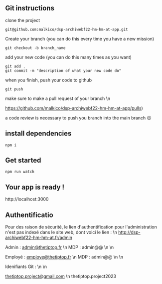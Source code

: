 ## Git instructions

clone the project
```
git@github.com:malkico/dsp-archiwebf22-hm-hm-at-app.git
```

Create your branch (you can do this every time you have a new mission)
```
git checkout -b branch_name
```

add your new code (you can do this many times as you want)
```
git add .
git commit -m "description of what your new code do"
```

when you finish, push your code to github
```
git push
```

make sure to make a pull request of your branch \n

https://github.com/malkico/dsp-archiwebf22-hm-hm-at-app/pulls)


a code review is necessary to push you branch into the main branch 😉

## install dependencies
```
npm i
```

## Get started
```
npm run watch
```

## Your app is ready !
http://localhost:3000


## Authentificatio

Pour des raison de sécurité, le lien d'authentification pour l'administration n'est pas indexé dans le site web, dont voici le lien : \n
http://dsp-archiwebf22-hm-hm-at.fr/admin

Admin : admin@thetiptop.fr \n
MDP : admin@@ \n \n
 
Employé : employe@thetiptop.fr \n
MDP : admin@@ \n \n

Idenifiants Git : \n \n

thetiptop.project@gmail.com \n
thetiptop.project2023
